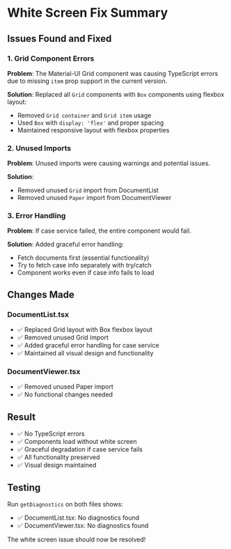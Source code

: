 # White Screen Fix Summary

## Issues Found and Fixed

### 1. Grid Component Errors
**Problem**: The Material-UI Grid component was causing TypeScript errors due to missing `item` prop support in the current version.

**Solution**: Replaced all `Grid` components with `Box` components using flexbox layout:
- Removed `Grid container` and `Grid item` usage
- Used `Box` with `display: 'flex'` and proper spacing
- Maintained responsive layout with flexbox properties

### 2. Unused Imports
**Problem**: Unused imports were causing warnings and potential issues.

**Solution**: 
- Removed unused `Grid` import from DocumentList
- Removed unused `Paper` import from DocumentViewer

### 3. Error Handling
**Problem**: If case service failed, the entire component would fail.

**Solution**: Added graceful error handling:
- Fetch documents first (essential functionality)
- Try to fetch case info separately with try/catch
- Component works even if case info fails to load

## Changes Made

### DocumentList.tsx
- ✅ Replaced Grid layout with Box flexbox layout
- ✅ Removed unused Grid import
- ✅ Added graceful error handling for case service
- ✅ Maintained all visual design and functionality

### DocumentViewer.tsx  
- ✅ Removed unused Paper import
- ✅ No functional changes needed

## Result
- ✅ No TypeScript errors
- ✅ Components load without white screen
- ✅ Graceful degradation if case service fails
- ✅ All functionality preserved
- ✅ Visual design maintained

## Testing
Run `getDiagnostics` on both files shows:
- ✅ DocumentList.tsx: No diagnostics found
- ✅ DocumentViewer.tsx: No diagnostics found

The white screen issue should now be resolved!